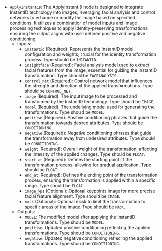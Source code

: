- `ApplyInstantID`: The ApplyInstantID node is designed to integrate InstantID technology into images, leveraging facial analysis and control networks to enhance or modify the image based on specified conditions. It utilizes a combination of model inputs and image processing techniques to apply identity-preserving transformations, ensuring the output aligns with user-defined positive and negative conditioning.
    - Inputs:
        - `instantid` (Required): Represents the InstantID model configuration and weights, crucial for the identity transformation process. Type should be `INSTANTID`.
        - `insightface` (Required): Facial analysis model used to extract facial features from the image, essential for guiding the InstantID transformation. Type should be `FACEANALYSIS`.
        - `control_net` (Required): Control network model that influences the strength and direction of the applied transformations. Type should be `CONTROL_NET`.
        - `image` (Required): The input image to be processed and transformed by the InstantID technology. Type should be `IMAGE`.
        - `model` (Required): The underlying model used for generating the transformations. Type should be `MODEL`.
        - `positive` (Required): Positive conditioning phrases that guide the transformation towards desired attributes. Type should be `CONDITIONING`.
        - `negative` (Required): Negative conditioning phrases that guide the transformation away from undesired attributes. Type should be `CONDITIONING`.
        - `weight` (Required): Overall weight of the transformation, affecting the intensity of the applied changes. Type should be `FLOAT`.
        - `start_at` (Required): Defines the starting point of the transformation process, allowing for gradual application. Type should be `FLOAT`.
        - `end_at` (Required): Defines the ending point of the transformation process, ensuring the transformation is applied within a specific range. Type should be `FLOAT`.
        - `image_kps` (Optional): Optional keypoints image for more precise facial feature alignment. Type should be `IMAGE`.
        - `mask` (Optional): Optional mask to limit the transformation to specific areas of the image. Type should be `MASK`.
    - Outputs:
        - `MODEL`: The modified model after applying the InstantID transformations. Type should be `MODEL`.
        - `positive`: Updated positive conditioning reflecting the applied transformations. Type should be `CONDITIONING`.
        - `negative`: Updated negative conditioning reflecting the applied transformations. Type should be `CONDITIONING`.
